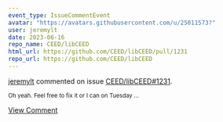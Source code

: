 ```yaml
---
event_type: IssueCommentEvent
avatar: "https://avatars.githubusercontent.com/u/25011573?"
user: jeremylt
date: 2023-06-16
repo_name: CEED/libCEED
html_url: https://github.com/CEED/libCEED/pull/1231
repo_url: https://github.com/CEED/libCEED
---
```


<a href='https://github.com/jeremylt' target='_blank'>jeremylt</a> commented on issue <a href='https://github.com/CEED/libCEED/pull/1231' target='_blank'>CEED/libCEED#1231</a>.

<small>Oh yeah. Feel free to fix it or I can on Tuesday ...</small>

<a href='https://github.com/CEED/libCEED/pull/1231' target='_blank'>View Comment</a>